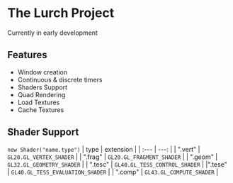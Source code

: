# The Lurch Project

Currently in early development
<br>
## Features
- Window creation
- Continuous & discrete timers
- Shaders Support
- Quad Rendering
- Load Textures
- Cache Textures


## Shader Support

``` new Shader("name.type") ```
| type | extension |
| :---  | ---: |
| ".vert" | ``` GL20.GL_VERTEX_SHADER ``` |
| ".frag" | ``` GL20.GL_FRAGMENT_SHADER ``` |
| ".geom" | ``` GL32.GL_GEOMETRY_SHADER ``` |
| ".tesc" | ``` GL40.GL_TESS_CONTROL_SHADER ``` |
|".tese"  | ``` GL40.GL_TESS_EVALUATION_SHADER ``` |
| ".comp" | ``` GL43.GL_COMPUTE_SHADER ``` |
